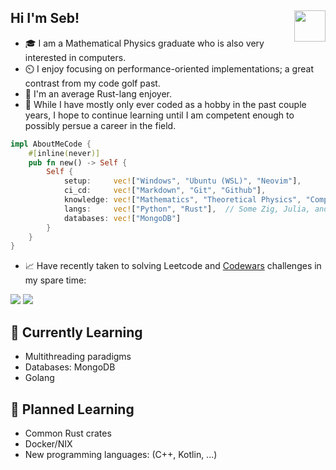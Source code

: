 <h2> Hi I'm Seb! <img align="right" src="https://media.giphy.com/media/j0ph697YBTGM8zm3u8/giphy.gif" width="50"> </h2>

- 🎓 I am a Mathematical Physics graduate who is also very interested in computers.
- ⏲️ I enjoy focusing on performance-oriented implementations; a great contrast from my code golf past.
- 🦀 I'm an average Rust-lang enjoyer.
- 💼 While I have mostly only ever coded as a hobby in the past couple years, I hope to continue learning until I am competent enough to possibly persue a career in the field.

```rust
impl AboutMeCode {
    #[inline(never)]
    pub fn new() -> Self {
        Self {
            setup:     vec!["Windows", "Ubuntu (WSL)", "Neovim"],
            ci_cd:     vec!["Markdown", "Git", "Github"],
            knowledge: vec!["Mathematics", "Theoretical Physics", "Computer Science"],
            langs:     vec!["Python", "Rust"],  // Some Zig, Julia, and C++ too         // WIP
            databases: vec!["MongoDB"]                                                  // WIP
        }
    }
}
```

- 📈 Have recently taken to solving Leetcode and [Codewars](https://www.codewars.com) challenges in my spare time:

<img src="https://img.shields.io/badge/dynamic/json?style=for-the-badge&labelColor=black&color=%23ffa116&label=Solved&query=solved&url=https%3A%2F%2Fbadge.xyli.tech/%2Fapi%2Fusers%2F340815e2&logo=leetcode&logoColor=yellow">
<img src="https://www.codewars.com/users/aritmos/badges/micro">

## 🌿 Currently Learning
- Multithreading paradigms
- Databases: MongoDB
- Golang

## 🌱 Planned Learning
- Common Rust crates
- Docker/NIX
- New programming languages: (C++, Kotlin, ...)
